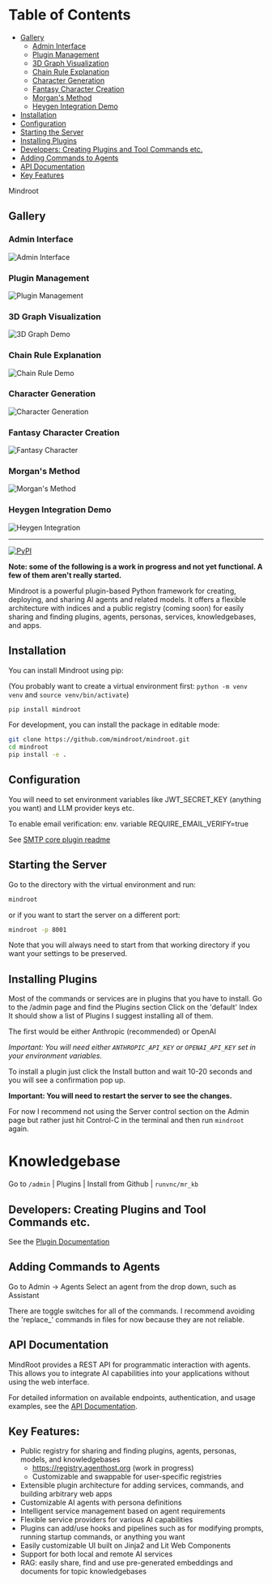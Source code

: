 
# Table of Contents
- [Gallery](#gallery)
  - [Admin Interface](#admin-interface)
  - [Plugin Management](#plugin-management)
  - [3D Graph Visualization](#3d-graph-visualization)
  - [Chain Rule Explanation](#chain-rule-explanation)
  - [Character Generation](#character-generation)
  - [Fantasy Character Creation](#fantasy-character-creation)
  - [Morgan's Method](#morgans-method)
  - [Heygen Integration Demo](#heygen-integration-demo)
- [Installation](#installation)
- [Configuration](#configuration)
- [Starting the Server](#starting-the-server)
- [Installing Plugins](#installing-plugins)
- [Developers: Creating Plugins and Tool Commands etc.](#developers-creating-plugins-and-tool-commands-etc)
- [Adding Commands to Agents](#adding-commands-to-agents)
- [API Documentation](#api-documentation)
- [Key Features](#key-features)



Mindroot

## Gallery

### Admin Interface
![Admin Interface](dash1.png)

### Plugin Management
![Plugin Management](plugins.png)

### 3D Graph Visualization
![3D Graph Demo](3dgraph.gif)

### Chain Rule Explanation
![Chain Rule Demo](chainrule.gif)

### Character Generation
![Character Generation](char4.gif)

### Fantasy Character Creation
![Fantasy Character](fantasychar.gif)

### Morgan's Method
![Morgan's Method](morgan1.gif)

### Heygen Integration Demo
![Heygen Integration](heygen.gif)

---

[![PyPI](https://img.shields.io/pypi/v/mindroot)](https://pypi.org/project/mindroot/)

**Note: some of the following is a work in progress and not yet functional. A few of them aren't really started.**

Mindroot is a powerful plugin-based Python framework for creating, deploying, and sharing AI agents and related models. It offers a flexible architecture with indices and a public registry (coming soon) for easily sharing and finding plugins, agents, personas, services, knowledgebases, and apps.

Installation
------------

You can install Mindroot using pip:

(You probably want to create a virtual environment first: `python -m venv venv` and `source venv/bin/activate`)
```bash
pip install mindroot
```

For development, you can install the package in editable mode:

```bash
git clone https://github.com/mindroot/mindroot.git
cd mindroot
pip install -e .
```

Configuration
-------------

You will need to set environment variables like JWT_SECRET_KEY (anything you want) and LLM provider keys etc.

To enable email verification: env. variable REQUIRE_EMAIL_VERIFY=true

See [SMTP core plugin readme](src/mindroot/coreplugins/smtp_email/README.md)

Starting the Server
-------------------

Go to the directory with the virtual environment and run:

```bash 
mindroot
```

or if you want to start the server on a different port:
```bash
mindroot -p 8001
```

Note that you will always need to start from that working directory if you want your
settings to be preserved.


Installing Plugins
------------------

Most of the commands or services are in plugins that you have to install.
Go to the /admin page and find the Plugins section
Click on the 'default' Index
It should show a list of Plugins
I suggest installing all of them.

The first would be either Anthropic (recommended) or OpenAI

*Important: You will need either `ANTHROPIC_API_KEY` or `OPENAI_API_KEY` set in your environment variables.*

To install a plugin just click the Install button and wait 10-20 seconds and you will see a confirmation pop up.

**Important: You will need to restart the server to see the changes.**

For now I recommend not using the Server control section on the Admin page but rather just
hit Control-C in the terminal and then run `mindroot` again.

# Knowledgebase

Go to `/admin` | Plugins | Install from Github | `runvnc/mr_kb`

Developers: Creating Plugins and Tool Commands etc.
---------------------------------------------------

See the [Plugin Documentation](plugins.md)


Adding Commands to Agents
-------------------------

Go to Admin -> Agents
Select an agent from the drop down, such as Assistant

There are toggle switches for all of the commands. I recommend avoiding the 'replace_' commands
in files for now because they are not reliable.


API Documentation
----------------

MindRoot provides a REST API for programmatic interaction with agents. This allows you to integrate AI capabilities into your applications without using the web interface.

For detailed information on available endpoints, authentication, and usage examples, see the [API Documentation](api.md).

Key Features:
-------------

- Public registry for sharing and finding plugins, agents, personas, models, and knowledgebases
  - https://registry.agenthost.org (work in progress)
  - Customizable and swappable for user-specific registries
- Extensible plugin architecture for adding services, commands, and building arbitrary web apps
- Customizable AI agents with persona definitions
- Intelligent service management based on agent requirements
- Flexible service providers for various AI capabilities
- Plugins can add/use hooks and pipelines such as for modifying prompts, running startup commands, or anything you want
- Easily customizable UI built on Jinja2 and Lit Web Components
- Support for both local and remote AI services
- RAG: easily share, find and use pre-generated embeddings and documents for topic knowledgebases
